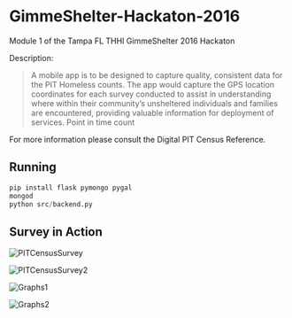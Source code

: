 # GimmeShelter-Hackaton-2016
Module 1 of the Tampa FL THHI GimmeShelter 2016 Hackaton

Description:
> A mobile app is to be designed to capture quality, consistent data for the PIT Homeless counts. The app would capture the GPS location coordinates for each survey conducted to assist in understanding where within their community’s unsheltered individuals and families are encountered, providing valuable information for deployment of services.
Point in time count

For more information please consult the Digital PIT Census Reference.

## Running
```python
pip install flask pymongo pygal
mongod
python src/backend.py
```


## Survey in Action
![PITCensusSurvey](https://imgur.com/sd0AWcC.png "Taking the Survey")

![PITCensusSurvey2](https://imgur.com/OPYoCyK.png "Another page of the Survey")

![Graphs1](https://imgur.com/J98h0cc.png "Results Graphs")

![Graphs2](https://imgur.com/8hNBQRC.png "Results Graphs 2")
